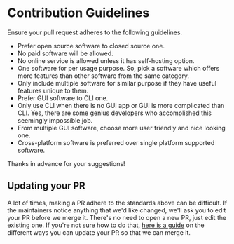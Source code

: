 # Contribution Guidelines

Ensure your pull request adheres to the following guidelines.
- Prefer open source software to closed source one.
- No paid software will be allowed.
- No online service is allowed unless it has self-hosting option.
- One software for per usage purpose. So, pick a software which offers more features than other software from the same category.
- Only include multiple software for similar purpose if they have useful features unique to them.
- Prefer GUI software to CLI one.
- Only use CLI when there is no GUI app or GUI is more complicated than CLI. Yes, there are some genius developers who accomplished this seemingly impossible job.
- From multiple GUI software, choose more user friendly and nice looking one.
- Cross-platform software is preferred over single platform supported software.

Thanks in advance for your suggestions!


## Updating your PR

A lot of times, making a PR adhere to the standards above can be difficult.
If the maintainers notice anything that we'd like changed, we'll ask you to
edit your PR before we merge it. There's no need to open a new PR, just edit
the existing one. If you're not sure how to do that,
[here is a guide](https://github.com/RichardLitt/knowledge/blob/master/github/amending-a-commit-guide.md)
on the different ways you can update your PR so that we can merge it.


